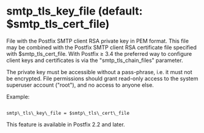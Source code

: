 # smtp_tls_key_file (default: $smtp_tls_cert_file)
 File with the Postfix SMTP client RSA private key in PEM format.
This file may be combined with the Postfix SMTP client RSA certificate
file specified with $smtp\_tls\_cert\_file. With Postfix ≥ 3.4 the
preferred way to configure client keys and certificates is via the
"smtp\_tls\_chain\_files" parameter. 


 The private key must be accessible without a pass-phrase, i.e. it
must not be encrypted. File permissions should grant read-only
access to the system superuser account ("root"), and no access
to anyone else. 


 Example: 



```

smtp\_tls\_key\_file = $smtp\_tls\_cert\_file

```

 This feature is available in Postfix 2.2 and later. 



